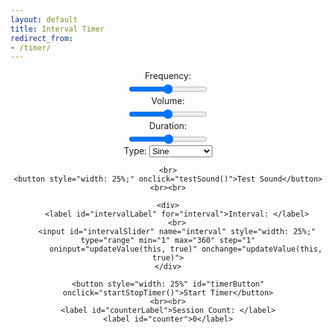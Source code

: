 ```yaml
---
layout: default
title: Interval Timer
redirect_from:
- /timer/
---
```


<style>
    input {
        margin-top: 5px;
    }
</style>

<div style="text-align: center">
    <div>
        <label id="frequencyLabel" for="frequency">Frequency: </label>
        <br>
        <input id="frequencySlider" name="frequency" style="width: 25%;" type="range" min="0" max="8000" step="10"
            oninput="updateValue(this, true)" onchange="updateValue(this, true)">
    </div>
    <div>
        <label id="volumeLabel" for="volume">Volume: </label>
        <br>
        <input id="volumeSlider" name="volume" style="width: 25%;" type="range" min="0" max="1" step="0.05"
            oninput="updateValue(this, true)" onchange="updateValue(this, true)">
    </div>
    <div>
        <label id="durationLabel" for="duration">Duration: </label>
        <br>
        <input id="durationSlider" name="duration" style="width: 25%;" type="range" min="0.1" max="5" step="0.1"
            oninput="updateValue(this, true)" onchange="updateValue(this, true)">
    </div>
    <div>
        <label id="typeLabel" for="type">Type: </label>
        <select id="typeSelect" name="type" style="width: 20%;" oninput="updateValue(this, true)"
            onchange="updateValue(this, true)">
            <option value="sine">Sine</option>
            <option value="square">Square</option>
            <option value="sawtooth">Sawtooth</option>
            <option value="triangle">Triangle</option>
        </select>
    </div>

    <br>
    <button style="width: 25%;" onclick="testSound()">Test Sound</button>
    <br><br>

    <div>
        <label id="intervalLabel" for="interval">Interval: </label>
        <br>
        <input id="intervalSlider" name="interval" style="width: 25%;" type="range" min="1" max="360" step="1"
            oninput="updateValue(this, true)" onchange="updateValue(this, true)">
    </div>

    <button style="width: 25%" id="timerButton" onclick="startStopTimer()">Start Timer</button>
    <br><br>
    <label id="counterLabel">Session Count: </label>
    <label id="counter">0</label>
</div>

<script>
    let context = null;
    let oscillator = null;
    let gainNode = null;
    let initialized = false;
    let playing = false;

    function updateValue(inputItem, user = false) {
        // audioContext's need to be initialized 
        if (user) init();

        labelName = inputItem.name + "Label";
        label = document.getElementById(labelName)
        endCap = ""
        replValue = inputItem.value

        if (inputItem.name === "duration" || inputItem.name === "interval") endCap = "s"
        else if (inputItem.name === "frequency") {
            if (initialized)
                oscillator.frequency.setValueAtTime(inputItem.value, context.currentTime)
            endCap = "Hz"
        }
        else if (inputItem.name === "volume") {
            endCap = "%"
            replValue = parseFloat((replValue * 2 * 100).toFixed(1))
            if (initialized)
                gainNode.gain.setValueAtTime(inputItem.value, context.currentTime)
        }
        else if (inputItem.name === "type") {
            if (initialized)
                oscillator.type = inputItem.value;
            return; // Ignore the funky weird label code for this one since the select object describes it already.
        }

        label.innerHTML = label.innerHTML.split(":")[0] + ": " + replValue + endCap;
    }

    inputs = document.getElementsByTagName("input")
    for (let index = 0; index < inputs.length; index++) {
        const inp = inputs[index];
        if (inp.type === "range") {
            updateValue(inp);
        }
    }


    function init() {
        if (initialized) return;
        var AudioContext = window.AudioContext || window.webkitAudioContext;
        context = new AudioContext();
        gainNode = new GainNode(context, {
            gain: document.getElementById("volumeSlider").value
        });
        oscillator = new OscillatorNode(context, {
            type: document.getElementById("typeSelect").value,
            frequency: document.getElementById("frequencySlider").value
        })

        oscillator.start();
        oscillator.connect(context.destination);
        oscillator.disconnect();
        initialized = true;
    }

    const play = (frequency = 300, duration = 1e3, volume = 50, type = "sine") => {
        playing = true;
        console.log(`Playing sound with frequency: ${frequency}, duration: ${duration}ms, volume: ${volume}`)
        init();
        oscillator.disconnect();
        oscillator.type = type;
        oscillator.frequency.value = frequency;

        gainNode.gain.setTargetAtTime(volume, context.currentTime, 0.135); // Having to use this is a weird side effect of JS
        oscillator.connect(gainNode).connect(context.destination);

        // Schedule a fadeout
        setTimeout(() => {
            gainNode.gain.setTargetAtTime(0, context.currentTime, 0.135);
            playing = false;
        }, duration + 100);

        setTimeout(() => {
            oscillator.disconnect();
        }, duration + 750);
    };

    function playSound() {
        // Stop playing the current sound if we're playing a sound right now
        if (playing) oscillator.disconnect();

        ms = (document.getElementById("durationSlider").value) * 1000;
        volume = document.getElementById("volumeSlider").value;
        hz = document.getElementById("frequencySlider").value;
        type = document.getElementById("typeSelect").value;

        play(hz, ms, volume, type)
        return { hz: hz, ms: ms, volume: volume, type: type }
    }

    function testSound() {
        timerStarted = true; // The function will flip this later so we can toggle off the timer
        startStopTimer();
        // Play the actual sound
        playSound();
    }

    let counter = 0;
    let timerStarted = false;
    let timeouts = [];
    var timerTick = function () {
        if (timerStarted) {
            counter += 1;
            document.getElementById("counter").innerText = counter;
            const snd = playSound();
            timeouts.push(setTimeout(timerTick, (document.getElementById("intervalSlider").value * 1000) + snd.ms));
        }
    }

    function startStopTimer() {
        timerStarted = !timerStarted;
        if (timerStarted) {
            document.getElementById("timerButton").innerText = "Stop Timer"
            timerTick();
        }
        else {
            document.getElementById("timerButton").innerText = "Start Timer"
            // Stop all of the previously running timeouts for the timer ticks
            for (var i = 0; i < timeouts.length; i++) {
                clearTimeout(timeouts[i]);
            }
        }
    }
</script>